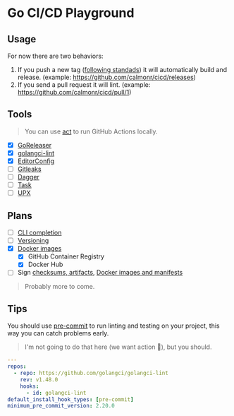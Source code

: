 # Go CI/CD Playground

## Usage

For now there are two behaviors:

1. If you push a new tag ([following standads](https://goreleaser.com/limitations/semver/)) it will automatically build and release. (example: https://github.com/calmonr/cicd/releases)
2. If you send a pull request it will lint. (example: https://github.com/calmonr/cicd/pull/1)

## Tools

> You can use [act](https://github.com/nektos/act) to run GitHub Actions locally.

- [x] [GoReleaser](https://goreleaser.com/)
- [x] [golangci-lint](https://golangci-lint.run/)
- [x] [EditorConfig](https://editorconfig.org/)
- [ ] [Gitleaks](https://gitleaks.io/)
- [ ] [Dagger](https://dagger.io/)
- [ ] [Task](https://taskfile.dev/)
- [ ] [UPX](https://github.com/upx/upx)

## Plans

- [ ] [CLI completion](https://carlosbecker.com/posts/golang-completions-cobra/)
- [ ] [Versioning](https://goreleaser.com/cookbooks/using-main.version)
- [x] [Docker images](https://goreleaser.com/customization/docker/)
  - [x] GitHub Container Registry
  - [x] Docker Hub
- [ ] Sign [checksums, artifacts](https://goreleaser.com/customization/sign/), [Docker images and manifests](https://goreleaser.com/customization/docker_sign/)

> Probably more to come.

## Tips

You should use [pre-commit](https://pre-commit.com/) to run linting and testing on your project, this way you can catch problems early.
> I'm not going to do that here (we want action :eyes:), but you should.

```yaml
---
repos:
  - repo: https://github.com/golangci/golangci-lint
    rev: v1.48.0
    hooks:
      - id: golangci-lint
default_install_hook_types: [pre-commit]
minimum_pre_commit_version: 2.20.0
```
